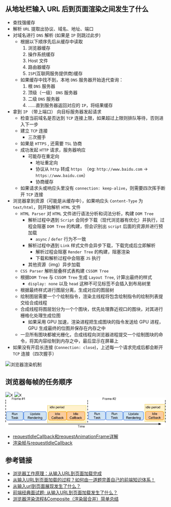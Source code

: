 ## 从地址栏输入 URL 后到页面渲染之间发生了什么

- 查找强缓存
- 解析 `URL` 提取出协议、域名、地址、端口
- 对域名进行 `DNS` 解析 (如果是 `IP` 则跳过此步)
  - 根据以下顺序先后从缓存中读取
    1. 浏览器缓存
    2. 操作系统缓存
    3. Host 文件
    4. 路由器缓存
    5. `ISP`(互联网服务提供商)缓存
  - 如果缓存中找不到，本地 `DNS` 服务器开始迭代查询：
    1. 根 `DNS` 服务器
    2. 顶级（一级） `DNS` 服务器
    3. 二级 `DNS` 服务器
    4. ......直到服务器返回对应的 `IP`，将结果缓存
- 拿到 `IP` （带上端口） 向目标服务器发起请求
  - 检查当前域名是否达到 `TCP` 连接上限，如果超过上限则排队等待，否则进入下一步
  - 建立 `TCP` 连接
    - 三次握手
  - 如果是 `HTTPS` , 还需要 `TSL` 协商
  - 成功发起 `HTTP` 请求，服务器响应
    - 可能存在重定向
      - 地址重定向
      - 协议从 `http` 转成 `https `（eg: `http://www.baidu.com` -> `https://www.baidu.com`）
      - 协商缓存
  - 如果请求头或响应头里没有 `connection: keep-alive`，则需要四次挥手断开 `TCP` 连接
- 浏览器拿到资源（可能是从缓存中），如果响应头 `Content-Type` 为 `text/html`，则开始解析 `HTML` 文件
  - `HTML Parser` 对 `HTML` 文件进行语法分析和词法分析，构建 `DOM Tree`
    - 解析过程中遇到 `Script` 会同步下载（现代浏览器有优化）并执行，过程会阻塞 `DOM Tree` 的构建，但会识别出 `script` 后面的资源并进行预加载
      - `async` / `defer` 行为不一致
    - 解析过程中遇到 `Link` 样式文件会异步下载，下载完成后立即解析
      - 解析过程会阻塞 `Render Tree` 的构建，阻塞渲染
      - 下载和解析过程中会阻塞 `JS` 执行
    - 其他资源（img）异步加载
  - `CSS Parser` 解析层叠样式表构建 `CSSOM Tree`
  - 根据`DOM Tree` 与 `CSSOM Tree` 生成 `Layout Tree`, 计算出最终的样式
    - `display: none` 以及 `head` 这种不可见标签不会插入到布局树里
  - 根据最终样式进行图层分离，生成对应的图层树
  - 绘制图层需要一个个绘制指令，渲染主线程将包含绘制指令的绘制列表提交给合成线程
  - 合成线程将图层划分为一个个图块，优先处理靠近视口的图块，对其进行栅格化处理生成位图
    - 如果采用 GPU 加速，渲染进程把生成图块的指令发送给 GPU 进程，GPU 生成最终的位图并保存在内存之中
  - 一旦所有图块都被光栅化，合成线程向浏览器进程提交一个绘制图块的命令，将其内容绘制到内存之中，最后显示在屏幕上
- 如果没有开启长连接 (`Connection: close`)，上述每一个请求完成后都会断开 `TCP` 连接（四次握手）

![浏览器渲染机制](https://segmentfault.com/img/bVHJfZ?w=624&h=289)

## 浏览器每帧的任务顺序
![x](https://p1-jj.byteimg.com/tos-cn-i-t2oaga2asx/gold-user-assets/2019/5/22/16adf75ec9cc962d~tplv-t2oaga2asx-jj-mark:3024:0:0:0:q75.png)
![x](https://p1-jj.byteimg.com/tos-cn-i-t2oaga2asx/gold-user-assets/2019/5/22/16adf75ec9c24938~tplv-t2oaga2asx-jj-mark:3024:0:0:0:q75.png)
![x](https://github.com/jianjiachenghub/react-deeplearn/raw/master/%E5%AD%A6%E4%B9%A0%E7%AC%94%E8%AE%B0/img/%E6%89%A7%E8%A1%8C%E5%B8%A7.png)

- [requestIdleCallback和requestAnimationFrame详解](https://juejin.cn/post/6844903848981577735)
- [渲染帧与requestIdleCallback](https://github.com/jianjiachenghub/react-deeplearn/blob/master/%E5%AD%A6%E4%B9%A0%E7%AC%94%E8%AE%B0/React16%E6%BA%90%E7%A0%81%E8%A7%A3%E6%9E%902-%E6%B8%B2%E6%9F%93%E5%B8%A7%E4%B8%8ErequestIdleCallback.md)

## 参考链接

- [浏览器工作原理：从输入URL到页面加载完成](https://github.com/amandakelake/blog/issues/55)
- [从输入URL到页面加载的过程？如何由一道题完善自己的前端知识体系！](https://dailc.github.io/2018/03/12/whenyouenteraurl.html)
- [从输入url到页面展现发生了什么？](https://segmentfault.com/a/1190000013522717)
- [前端经典面试题: 从输入URL到页面加载发生了什么？](https://segmentfault.com/a/1190000006879700)
- [浏览器渲染流程&Composite（渲染层合并）简单总结](https://segmentfault.com/a/1190000014520786)

